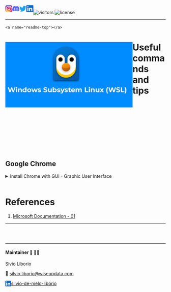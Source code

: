 <a href="https://github.com/wiseupdata/wsl-latest">
  <img align="left" alt="Wise Up Data's Instagram" width="22px" src="assets/instagram.png" />   
</a> 
<a href="https://github.com/wiseupdata/wsl-latest">
  <img align="left" alt="wise Up Data's Discord" width="22px" src="assets/discord.svg" />
</a>
<a href="https://github.com/wiseupdata/wsl-latest">
  <img align="left" alt="wise Up Data | Twitter" width="22px" src="assets/twitter.svg" />
</a>
<a href="https://github.com/wiseupdata/wsl-latest">
  <img align="left" alt="wise Up Data's LinkedIN" width="22px" src="assets/linkedin.svg" />
</a>

![visitors](https://visitor-badge.glitch.me/badge?page_id=wiseupdata.wsl-latest&left_color=green&right_color=black)
![license](https://img.shields.io/github/license/wiseupdata/wsl-latest?style=plastic)


---

`<a name="readme-top"></a>`


<h1>
<img align="left" alt="DP-203" src="assets/20230402_120516_image.png" width="400" />

#      Useful commands and tips

</h1>

<br>
<br>
<br>
<br>
<br>
<br>
<br>
<br>
<br>

## Google Chrome

<details>
<summary>
    Install Chrome with GUI - Graphic User Interface 
</summary>

```
ls
```

</details>


<br>

# References

1. [Microsoft Documentation - 01](https://learn.microsoft.com/en-us/windows/wsl/tutorials/gui-apps)

---


<br>
<br>

---

#### Maintainer 🤗 👨‍💻 

Sivio Liborio

📧 silvio.liborio@wiseupdata.com 

<a href="https://www.linkedin.com/in/silvio-de-melo-liborio">silvio-de-melo-liborio<img align="left" alt="LinkedIN" width="18px" src="https://raw.githubusercontent.com/wiseupdata/dockerhub-ubuntu-python/4ca2277f5a01686291016a67d656688c7c1fbbda/assets/linkedin.svg" />
</a>